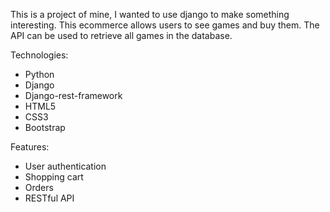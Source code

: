 This is a project of mine, I wanted to use django to make something interesting. 
This ecommerce allows users to see games and buy them.
The API can be used to retrieve all games in the database.

Technologies:
- Python
- Django
- Django-rest-framework
- HTML5
- CSS3
- Bootstrap

Features:
- User authentication
- Shopping cart
- Orders
- RESTful API
